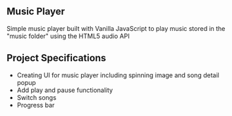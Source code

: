 ## Music Player

Simple music player built with Vanilla JavaScript to play music stored in the "music folder" using the HTML5 audio API

## Project Specifications

- Creating UI for music player including spinning image and song detail popup
- Add play and pause functionality
- Switch songs
- Progress bar
